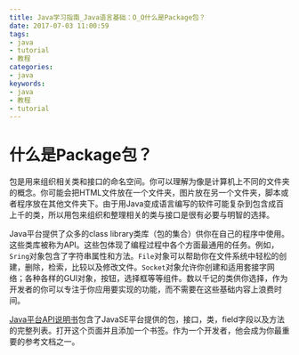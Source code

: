 ```yaml
---
title: Java学习指南_Java语言基础：O_O什么是Package包？
date: 2017-07-03 11:00:59
tags: 
- java
- tutorial
- 教程
categories:
- java	
keywords:
- java
- 教程
- tutorial
---
```


# 什么是Package包？

包是用来组织相关类和接口的命名空间。你可以理解为像是计算机上不同的文件夹的概念。你可能会把HTML文件放在一个文件夹，图片放在另一个文件夹，脚本或者程序放在其他文件夹下。由于用Java变成语言编写的软件可能复杂到包含成百上千的类，所以用包来组织和整理相关的类与接口是很有必要与明智的选择。

Java平台提供了众多的class library类库（包的集合）供你在自己的程序中使用。这些类库被称为API。这些包体现了编程过程中各个方面最通用的任务。例如，`Sring`对象包含了字符串属性和方法。`File`对象可以帮助你在文件系统中轻松的创建，删除，检索，比较以及修改文件。`Socket`对象允许你创建和适用套接字网络；各种各样的GUI对象，按钮，选择框等等组件。数以千记的类供你选择，作为开发者的你可以专注于你应用要实现的功能，而不需要在这些基础内容上浪费时间。

[Java平台API说明书](https://docs.oracle.com/javase/8/docs/api/index.html)包含了JavaSE平台提供的包，接口，类，field字段以及方法的完整列表。打开这个页面并且添加一个书签。作为一个开发者，他会成为你最重要的参考文档之一。